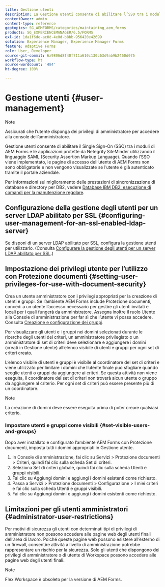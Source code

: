 ```yaml
---
title: Gestione utenti
description: La Gestione utenti consente di abilitare l’SSO tra i moduli di AEM Forms e le applicazioni protette da Netegrity SiteMinder utilizzando SAML. Questo documento fornisce ulteriori informazioni sulla gestione degli utenti.
contentOwner: admin
content-type: reference
geptopics: SG_AEMFORMS/categories/maintaining_aem_forms
products: SG_EXPERIENCEMANAGER/6.5/FORMS
exl-id: 1da1f6de-ac0d-4e0d-b8bb-956420e42699
solution: Experience Manager, Experience Manager Forms
feature: Adaptive Forms
role: User, Developer
source-git-commit: 6a9806d8f40f711a610c130c63d9ab9b2460d075
workflow-type: ht
source-wordcount: '484'
ht-degree: 100%

---
```


# Gestione utenti {#user-management}

>[!NOTE]
> 
> Assicurati che l’utente disponga dei privilegi di amministratore per accedere alla console dell’amministratore.

Gestione utenti consente di abilitare il Single Sign-On (SSO) tra i moduli di AEM Forms e le applicazioni protette da Netegrity SiteMinder utilizzando il linguaggio SAML (Security Assertion Markup Language). Quando l’SSO viene implementato, le pagine di accesso dell’utente di AEM Forms non sono obbligatorie e non vengono visualizzate se l’utente è già autenticato tramite il portale aziendale.

Per informazioni sul miglioramento delle prestazioni di sincronizzazione di database e directory per DB2, vedere [Database IBM DB2: esecuzione di comandi per la manutenzione regolare](/help/forms/using/admin-help/ibm-db2-database-running-commands.md#ibm-db2-database-running-commands-for-regular-maintenance).

## Configurazione della gestione degli utenti per un server LDAP abilitato per SSL {#configuring-user-management-for-an-ssl-enabled-ldap-server}

Se disponi di un server LDAP abilitato per SSL, configura la gestione utenti per utilizzarlo. (Consulta [Configurare la gestione degli utenti per un server LDAP abilitato per SSL](/help/forms/using/admin-help/configure-user-management-ssl-enabled.md#configure-user-management-for-an-ssl-enabled-ldap-server).)

## Impostazione dei privilegi utente per l’utilizzo con Protezione documenti {#setting-user-privileges-for-use-with-document-security}

Crea un utente amministratore con i privilegi appropriati per la creazione di utenti e gruppi. Se l’ambiente AEM Forms include Protezione documenti, concedi a un utente l’accesso necessario per gestire gli utenti invitati e locali per i quali fungerà da amministratore. Assegna inoltre il ruolo Utente alla Console di amministrazione per far sì che l’utente vi possa accedere. Consulta [Creazione e configurazione dei gruppi](/help/forms/using/admin-help/creating-configuring-roles.md#creating-and-configuring-roles).

Per visualizzare gli utenti e i gruppi nei domini selezionati durante le ricerche degli utenti dei criteri, un amministratore privilegiato o un amministratore di set di criteri deve selezionare e aggiungere i domini (creati in Gestione utente) all’elenco visibile di utenti e gruppi per ogni set di criteri creato.

L’elenco visibile di utenti e gruppi è visibile al coordinatore del set di criteri e viene utilizzato per limitare i domini che l’utente finale può sfogliare quando sceglie utenti o gruppi da aggiungere ai criteri. Se questa attività non viene eseguita, il coordinatore del set di criteri non troverà alcun utente o gruppo da aggiungere al criterio. Per ogni set di criteri può essere presente più di un coordinatore.

>[!NOTE]
>
>La creazione di domini deve essere eseguita prima di poter creare qualsiasi criterio.

### Impostare utenti e gruppi come visibili {#set-visible-users-and-groups}

Dopo aver installato e configurato l’ambiente AEM Forms con Protezione documenti, imposta tutti i domini appropriati in Gestione utente.

1. In Console di amministrazione, fai clic su Servizi > Protezione documenti > Criteri, quindi fai clic sulla scheda Set di criteri.
1. Seleziona Set di criteri globale, quindi fai clic sulla scheda Utenti e gruppi visibili.
1. Fai clic su Aggiungi domini e aggiungi i domini esistenti come richiesto.
1. Passa a Servizi > Protezione documenti > Configurazione > I miei criteri e fai clic sulla scheda Utenti e gruppi visibili.
1. Fai clic su Aggiungi domini e aggiungi i domini esistenti come richiesto.

## Limitazioni per gli utenti amministratori {#administrator-user-restrictions}

Per motivi di sicurezza gli utenti con determinati tipi di privilegi di amministratore non possono accedere alle pagine web degli utenti finali dell’area di lavoro. Poiché queste pagine web possono esistere all’esterno di un firewall, consentire attività a livello di amministrazione potrebbe rappresentare un rischio per la sicurezza. Solo gli utenti che dispongono dei privilegi di amministratore o di utente di Workspace possono accedere alle pagine web degli utenti finali.

>[!NOTE]
>
>Flex Workspace è obsoleto per la versione di AEM Forms.
